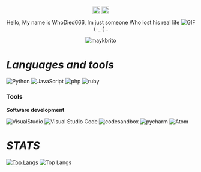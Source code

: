 #                                                                    

<p align="center">
<a href="https://twitter.com/cmd_sh" target="blank"><img align="center" src="https://cdn.jsdelivr.net/npm/simple-icons@3.0.1/icons/twitter.svg" alt="wh6" height="20" width="20" /></a>
<a href="(https://www.youtube.com/@ىعم" target="blank"><img align="center" src="https://cdn.jsdelivr.net/npm/simple-icons@3.0.1/icons/youtube.svg" alt="wh6" height="20" width="20" /></a>
</p>

<img align="right" alt="GIF" src="https://i.pinimg.com/564x/04/95/3c/04953cec39bba5766fb3f522a129503f.jpg"/>

<p align="center">Hello, My name is WhoDied666, Im just someone Who lost his real life (-_-) .</p>
<p align="center"> <img src="https://komarev.com/ghpvc/?username=STRENBOW" alt="maykbrito" /> </p>


#                                                                    *Languages and tools*

![Python](https://img.shields.io/badge/-Python-E34F26?style=for-the-badge&logo=Python&logoColor=fff)
![JavaScript](https://img.shields.io/badge/-JavaScript-F7DF1E?style=for-the-badge&logo=javascript&logoColor=fff)
![php](https://img.shields.io/badge/-php-3178C6?style=for-the-badge&logo=php&logoColor=fff)
![ruby](https://img.shields.io/badge/-ruby-339933?style=for-the-badge&logo=ruby&logoColor=fff)

### Tools


**Software development**

![VisualStudio](https://img.shields.io/badge/-VisualStudio-007ACC?style=for-the-badge&logo=VisualStudio&logoColor=fff)
![Visual Studio Code](https://img.shields.io/badge/-Visual_Studio_Code-007ACC?style=for-the-badge&logo=visual-studio-code&logoColor=fff)
![codesandbox](https://img.shields.io/badge/-codesandbox-181717?style=for-the-badge&logo=codesandbox&logoColor=fff)
![pycharm](https://img.shields.io/badge/-pycharm-181717?style=for-the-badge&logo=pycharm&logoColor=fff)
![Atom](https://img.shields.io/badge/-Atom-007ACC?style=for-the-badge&logo=Atom&logoColor=fff)

#                                                                     *STATS*


[![Top Langs](https://github-readme-stats.vercel.app/api/top-langs/?username=STRENBOW&show_icons=true&theme=dark)](https://github.com/extimative/github-readme-stats)  ![Top Langs](https://github-readme-stats.vercel.app/api?username=WhoDied666&show_icons=true&theme=dark)
